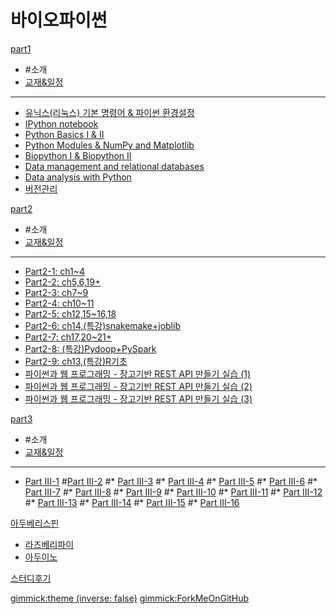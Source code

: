 # 바이오파이썬

[part1]()

  * #소개
  * [교재&일정](doc/part1/intro.md)
  ----------
  * [유닉스(리눅스) 기본 명령어 & 파이썬 환경설정](doc/part1/d01.md)
  * [IPython notebook](doc/part1/d02.md)
  * [Python Basics I & II](doc/part1/d03.md)
  * [Python Modules & NumPy and Matplotlib](doc/part1/d04.md)
  * [Biopython I & Biopython II](doc/part1/d05.md)
  * [Data  management and relational databases](doc/part1/d06.md)
  * [Data analysis with Python](doc/part1/d07.md)
  * [버전관리](doc/part1/d08.md)


[part2]()

  * #소개
  * [교재&일정](doc/part2/intro.md)
  ----------
  * [Part2-1: ch1~4](doc/part2/d01.md)
  * [Part2-2: ch5,6,19+](doc/part2/d02.md)
  * [Part2-3: ch7~9](doc/part2/d03.md)
  * [Part2-4: ch10~11](doc/part2/d04.md)
  * [Part2-5: ch12,15~16,18](doc/part2/d05.md)
  * [Part2-6: ch14,(특강)snakemake+joblib](doc/part2/d06.md)
  * [Part2-7: ch17,20~21+](doc/part2/d07.md)
  * [Part2-8: (특강)Pydoop+PySpark](doc/part2/d08.md)
  * [Part2-9: ch13,(특강)R기초](doc/part2/d09.md)
  * [파이썬과 웹 프로그래밍 - 장고기반 REST API 만들기 실습 (1)](doc/part2/d10.md)
  * [파이썬과 웹 프로그래밍 - 장고기반 REST API 만들기 실습 (2)](doc/part2/d11.md)
  * [파이썬과 웹 프로그래밍 - 장고기반 REST API 만들기 실습 (3)](doc/part2/d12.md)

[part3]()

  * #소개
  * [교재&일정](doc/part3/intro.md)
  ----------
  * [Part III-1](doc/part3/d01.md)
  #[Part III-2](doc/part3/d02.md)
  #* [Part III-3](doc/part3/d03.md)
  #* [Part III-4](doc/part3/d04.md)
  #* [Part III-5](doc/part3/d05.md)
  #* [Part III-6](doc/part3/d06.md)
  #* [Part III-7](doc/part3/d07.md)
  #* [Part III-8](doc/part3/d08.md)
  #* [Part III-9](doc/part3/d09.md)
  #* [Part III-10](doc/part3/d10.md)
  #* [Part III-11](doc/part3/d11.md)
  #* [Part III-12](doc/part3/d12.md)
  #* [Part III-13](doc/part3/d13.md)
  #* [Part III-14](doc/part3/d14.md)
  #* [Part III-15](doc/part3/d15.md)
  #* [Part III-16](doc/part3/d16.md)


[아두베리스핀]()

  * [라즈베리파이](doc/part2/d13.md)
  * [아두이노](doc/part2/d14.md)

[스터디후기](doc/afterSchool.md)

[gimmick:theme (inverse: false)](cerulean)
[gimmick:ForkMeOnGitHub](https://github.com/biopy/biopy.github.io)
